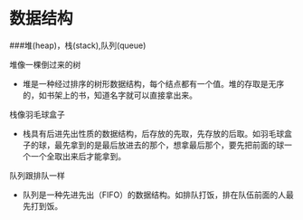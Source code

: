 # 数据结构

###堆(heap)，栈(stack),队列(queue)

堆像一棵倒过来的树

+ 堆是一种经过排序的树形数据结构，每个结点都有一个值。堆的存取是无序的，如书架上的书，知道名字就可以直接拿出来。

栈像羽毛球盒子

+ 栈具有后进先出性质的数据结构，后存放的先取，先存放的后取。如羽毛球盒子的球，最先拿到的是最后放进去的那个，想拿最后那个，要先把前面的球一个一个全取出来后才能拿到。

队列跟排队一样

+ 队列是一种先进先出（FIFO）的数据结构。如排队打饭，排在队伍前面的人最先打到饭。